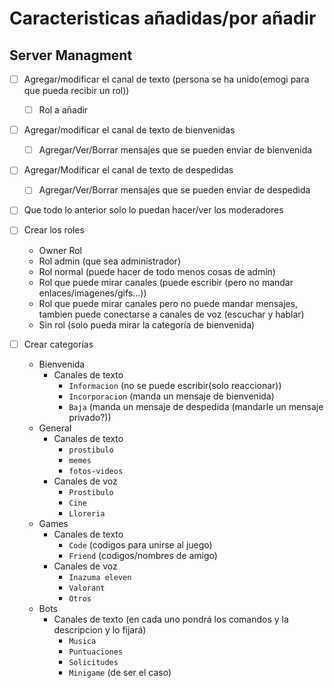 # Caracteristicas añadidas/por añadir
## Server Managment
- [ ] Agregar/modificar el canal de texto (persona se ha unido(emogi para que pueda recibir un rol))
  - [ ] Rol a añadir
- [ ] Agregar/modificar el canal de texto de bienvenidas
  - [ ] Agregar/Ver/Borrar mensajes que se pueden enviar de bienvenida
- [ ] Agregar/Modificar el canal de texto de despedidas
  - [ ] Agregar/Ver/Borrar mensajes que se pueden enviar de despedida
- [ ] Que todo lo anterior solo lo puedan hacer/ver los moderadores





- [ ] Crear los roles
  - Owner Rol
  - Rol admin (que sea administrador)
  - Rol normal (puede hacer de todo menos cosas de admin)
  - Rol que puede mirar canales (puede escribir (pero no mandar enlaces/imagenes/gifs...))
  - Rol que puede mirar canales pero no puede mandar mensajes, tambien puede conectarse a canales de voz (escuchar y hablar)
  - Sin rol (solo pueda mirar la categoría de bienvenida)
- [ ] Crear categorías
  - Bienvenida
    - Canales de texto
      - `Informacion` (no se puede escribir(solo reaccionar))
      - `Incorporacion` (manda un mensaje de bienvenida)
      - `Baja` (manda un mensaje de despedida (mandarle un mensaje privado?))
  - General
    - Canales de texto
      - `prostibulo`
      - `memes`
      - `fotos-videos`
    - Canales de voz
      - `Prostibulo`
      - `Cine`
      - `Lloreria`
  - Games
    - Canales de texto
      - `Code` (codigos para unirse al juego)
      - `Friend` (codigos/nombres de amigo)
    - Canales de voz
      - `Inazuma eleven`
      - `Valorant`
      - `Otros`
  - Bots
    - Canales de texto (en cada uno pondrá los comandos y la descripcion y lo fijará)
      - `Musica`  
      - `Puntuaciones`
      - `Solicitudes`
      - `Minigame` (de ser el caso)